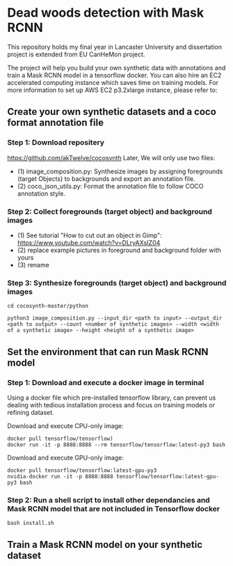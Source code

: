 # Dead woods detection with Mask RCNN 
This repository holds my final year in Lancaster University and dissertation project is extended from EU CanHeMon project.   

The project will help you build your own synthetic data with annotations and train a Mask RCNN model in a tensorflow docker. You can also hire an EC2 accelerated computing instance which saves time on training models. For more information to set up AWS EC2 p3.2xlarge instance, please refer to:

## Create your own synthetic datasets and a coco format annotation file
### Step 1: Download repositery 
https://github.com/akTwelve/cocosynth
Later, We will only use two files: 
* (1) image_composition.py:
    Synthesize images by assigning foregrounds (target Objects) to backgrounds and export an annotation file. 
* (2) coco_json_utils.py:
    Format the annotation file to follow COCO annotation style.  
### Step 2: Collect foregrounds (target object) and background images
* (1) See tutorial "How to cut out an object in Gimp": https://www.youtube.com/watch?v=DLryAXsIZ04
* (2) replace example pictures in foreground and background folder with yours 
* (3) rename 


### Step 3: Synthesize foregrounds (target object) and background images
```
cd cocosynth-master/python

python3 image_composition.py --input_dir <path to input> --output_dir <path to output> --count <number of synthetic images> --width <width of a synthetic image> --height <height of a synthetic image>

```




## Set the environment that can run Mask RCNN model
### Step 1: Download and execute a docker image in terminal
Using a docker file which pre-installed tensorflow library, can prevent us dealing with tedious installation process and focus on training models or refining dataset.  

Download and execute CPU-only image:
```
docker pull tensorflow/tensorflow)
docker run -it -p 8888:8888 --rm tensorflow/tensorflow:latest-py3 bash
```
Download and execute GPU-only image:
```
docker pull tensorflow/tensorflow:latest-gpu-py3
nvidia-docker run -it -p 8888:8888 tensorflow/tensorflow:latest-gpu-py3 bash
```

### Step 2: Run a shell script to install other dependancies and Mask RCNN model that are not included in Tensorflow docker
```
bash install.sh
```



## Train a Mask RCNN model on your synthetic dataset







